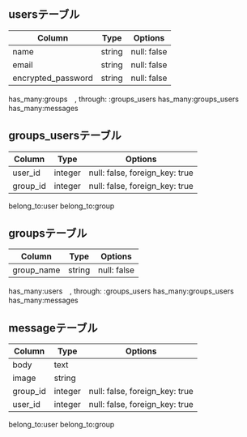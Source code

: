 ## usersテーブル
|Column|Type|Options|
|------|----|-------|
|name|string|null: false|
|email|string|null: false|
|encrypted_password|string|null: false|

has_many:groups　, through: :groups_users
has_many:groups_users
has_many:messages

## groups_usersテーブル
|Column|Type|Options|
|------|----|-------|
|user_id|integer|null: false, foreign_key: true|
|group_id|integer|null: false, foreign_key: true|

belong_to:user
belong_to:group

## groupsテーブル
|Column|Type|Options|
|------|----|-------|
|group_name|string|null: false|

has_many:users　, through: :groups_users
has_many:groups_users
has_many:messages


## messageテーブル
|Column|Type|Options|
|------|----|-------|
|body|text|
|image|string|
|group_id|integer|null: false, foreign_key: true|
|user_id|integer|null: false, foreign_key: true|

belong_to:user
belong_to:group